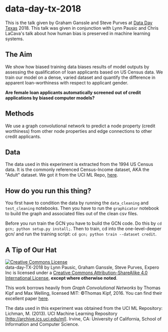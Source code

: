 # data-day-tx-2018

This is the talk given by Graham Ganssle and Steve Purves at [Data Day Texas](http://datadaytexas.com/) 2018. This talk was given in conjunction with Lynn Pausic and Chris LaCava's talk about how human bias is preserved in machine learning systems.

## The Aim
We show how biased training data biases results of model outputs by assessing the qualification of loan applicants based on US Census data. We train our model on a dense, varied dataset and quantify the difference in apparent loan-worthiness with respect to applicant gender.

**Are female loan applicants automatically screened out of credit applications by biased computer models?**

## Methods
We use a graph convolutional network to predict a node property (credit worthiness) from other node properties and edge connections to other credit applicants.

## Data
The data used in this experiment is extracted from the 1994 US Census data. It is the commonly referenced Census-Income dataset, AKA the "Adult" dataset. We got it from the UCI ML Repo, [here](http://archive.ics.uci.edu/ml/datasets/Adult).

## How do you run this thing?
You first have to condition the data by running the `data_cleaning` and `test_cleaning` notebooks. Then you have to run the `graphicator` notebook to build the graph and associated files out of the clean csv files.

Before you run train the GCN you have to build the GCN code. Do this by `cd gcn; python setup.py install;`. Then to train, cd into the one-level-deeper gcn/ and run the training script: `cd gcn; python train --dataset credit`.

## A Tip of Our Hat
<a rel="license" href="http://creativecommons.org/licenses/by-sa/4.0/"><img alt="Creative Commons License" style="border-width:0" src="https://i.creativecommons.org/l/by-sa/4.0/88x31.png" /></a><br /><span xmlns:dct="http://purl.org/dc/terms/" property="dct:title">data-day-TX-2018</span> by <span xmlns:cc="http://creativecommons.org/ns#" property="cc:attributionName">Lynn Pausic, Graham Ganssle, Steve Purves, Expero Inc</span> is licensed under a <a rel="license" href="http://creativecommons.org/licenses/by-sa/4.0/">Creative Commons Attribution-ShareAlike 4.0 International License</a>, **except where otherwise noted**.

This work borrows heavily from *Graph Convolutional Networks* by Thomas Kipf and Max Welling, licensed MIT: ©Thomas Kipf, 2016. You can find their excellent paper [here](https://arxiv.org/abs/1609.02907).

The data used in this experiment was obtained from the UCI ML Repository:
Lichman, M. (2013). UCI Machine Learning Repository [http://archive.ics.uci.edu/ml]. Irvine, CA: University of California, School of Information and Computer Science.


